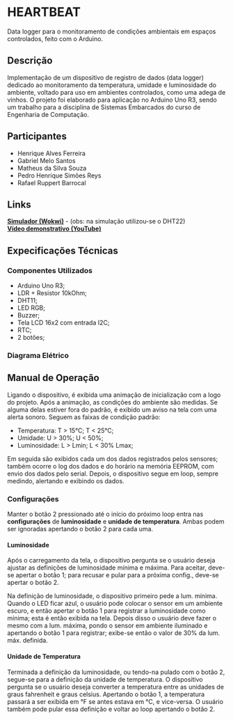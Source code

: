 # HEARTBEAT

Data logger para o monitoramento de condições ambientais em espaços controlados, feito com o Arduino.

## Descrição

Implementação de um dispositivo de registro de dados (data logger) dedicado ao monitoramento da temperatura, umidade e luminosidade do ambiente, voltado para uso em ambientes controlados, como uma adega de vinhos. O projeto foi elaborado para aplicação no Arduino Uno R3, sendo um trabalho para a disciplina de Sistemas Embarcados do curso de Engenharia de Computação.

## Participantes

- Henrique Alves Ferreira
- Gabriel Melo Santos
- Matheus da Silva Souza
- Pedro Henrique Simões Reys
- Rafael Ruppert Barrocal

## Links

**[Simulador (Wokwi)](https://wokwi.com/projects/424879193783436289)** - (obs: na simulação utilizou-se o DHT22)<br>
**[Vídeo demonstrativo (YouTube)](example.com)** 

## Expecificações Técnicas

### Componentes Utilizados

- Arduino Uno R3;
- LDR + Resistor 10kOhm;
- DHT11;
- LED RGB;
- Buzzer;
- Tela LCD 16x2 com entrada I2C;
- RTC;
- 2 botões;

### Diagrama Elétrico

<!-- Vou ver se consigo montar; se não, remover o título acima -->

## Manual de Operação

Ligando o dispositivo, é exibida uma animação de inicialização com a logo do projeto. Após a animação, as condições do ambiente são medidas. Se alguma delas estiver fora do padrão, é exibido um aviso na tela com uma alerta sonoro. Seguem as faixas de condição padrão:

- Temperatura: T > 15°C; T < 25°C;
- Umidade: U > 30%; U < 50%;
- Luminosidade: L > Lmin; L < 30% Lmax;

Em seguida são exibidos cada um dos dados registrados pelos sensores; também ocorre o log dos dados e do horário na memória EEPROM, com envio dos dados pelo serial. Depois, o dispositivo segue em loop, sempre medindo, alertando e exibindo os dados.

### Configurações

Manter o botão 2 pressionado até o início do próximo loop entra nas **configurações** de **luminosidade** e **unidade de temperatura**. Ambas podem ser ignoradas apertando o botão 2 para cada uma.

#### Luminosidade

Após o carregamento da tela, o dispositivo pergunta se o usuário deseja ajustar as definições de luminosidade mínima e máxima. Para aceitar, deve-se apertar o botão 1; para recusar e pular para a próxima config., deve-se apertar o botão 2. 

Na definição de luminosidade, o dispositivo primeiro pede a lum. mínima. Quando o LED ficar azul, o usuário pode colocar o sensor em um ambiente escuro, e então apertar o botão 1 para registrar a luminosidade como mínima; esta é então exibida na tela. Depois disso o usuário deve fazer o mesmo com a lum. máxima, pondo o sensor em ambiente iluminado e apertando o botão 1 para registrar; exibe-se então o valor de 30% da lum. máx. definida.

#### Unidade de Temperatura

Terminada a definição da luminosidade, ou tendo-na pulado com o botão 2, segue-se para a definição da unidade de temperatura. O dispositivo pergunta se o usuário deseja converter a temperatura entre as unidades de graus fahrenheit e graus celsius. Apertando o botão 1, a temperatura passará a ser exibida em °F se antes estava em °C, e vice-versa. O usuário também pode pular essa definição e voltar ao loop apertando o botão 2.

